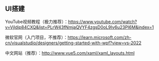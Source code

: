 ## UI搭建

YouTube视频教程（极力推荐）：https://www.youtube.com/watch?v=Vjldip84CXQ&list=PLrW43fNmjaQVYF4zgsD0oL9Iv6u23PI6M&index=1

微软官网（入门项目，不推荐）：https://learn.microsoft.com/zh-cn/visualstudio/designers/getting-started-with-wpf?view=vs-2022

中文网站（推荐）：http://www.vue5.com/xaml/xaml_layouts.html



